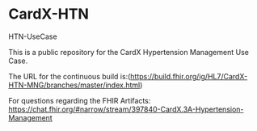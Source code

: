 # CardX-HTN
HTN-UseCase

This is a public repository for the CardX Hypertension Management Use Case.

The URL for the continuous build is:(https://build.fhir.org/ig/HL7/CardX-HTN-MNG/branches/master/index.html)

For questions regarding the FHIR Artifacts: https://chat.fhir.org/#narrow/stream/397840-CardX.3A-Hypertension-Management  
